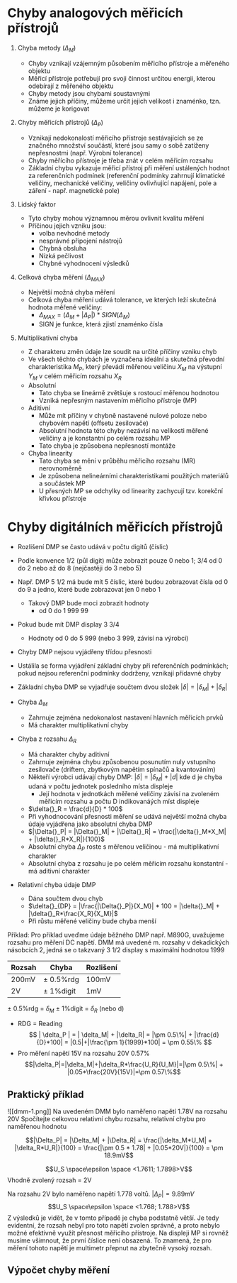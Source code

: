 # Chyby analogových měřicích přístrojů
1. Chyba metody ($\Delta{}_M$)
	- Chyby vznikají vzájemným působením měřicího přístroje a měřeného objektu
	- Měřicí přístroje potřebují pro svoji činnost určitou energii, kterou odebírají z měřeného objektu
	- Chyby metody jsou chybami soustavnými
	- Známe jejich příčiny, můžeme určit jejich velikost i znaménko, tzn. můžeme je korigovat

2. Chyby měřicích přístrojů ($\Delta{}_P$)
	- Vznikají nedokonalostí měřicího přístroje sestávajících se ze značného množství součástí, které jsou samy o sobě zatíženy nepřesnostmi (např. Výrobní tolerance)
	- Chyby měřícího přístroje je třeba znát v celém měřicím rozsahu
	- Základní chybu vykazuje měřicí přístroj při měření ustálených hodnot za referenčních podmínek (referenční podmínky zahrnují klimatické veličiny, mechanické veličiny, veličiny ovlivňující napájení, pole a záření - např. magnetické pole)

3. Lidský faktor
	- Tyto chyby mohou významnou měrou ovlivnit kvalitu měření
	- Příčinou jejich vzniku jsou:
		- volba nevhodné metody
		- nesprávné připojení nástrojů
		- Chybná obsluha
		- Nízká pečlivost
		- Chybné vyhodnocení výsledků

4. Celková chyba měření ($\Delta{}_{MAX}$)
	- Největší možná chyba měření
	- Celková chyba měření udává tolerance, ve kterých leží skutečná hodnota měřené veličiny:
		- $\Delta{}_{MAX} = (\Delta{}_{M}+|\Delta{}_{P}|) * SIGN(\Delta{}_{M})$
		- SIGN je funkce, která zjistí znaménko čísla


5. Multiplikativní chyba
	- Z charakteru změn údaje lze soudit na určité příčiny vzniku chyb
	- Ve všech těchto chybách je vyznačena ideální a skutečná převodní charakteristika $M_P$, který převádí měřenou veličinu $X_M$ na výstupní $Y_M$ v celém měřicím rozsahu $X_R$ 
	- Absolutní
		- Tato chyba se lineárně zvětšuje s rostoucí měřenou hodnotou
		- Vzniká nepřesným nastavením měřicího přístroje (MP)
	- Aditivní
		- Může mít příčiny v chybně nastavené nulové poloze nebo chybovém napětí (offsetu zesilovače)
		- Absolutní hodnota této chyby nezávisí na velikosti měřené veličiny a je konstantní po celém rozsahu MP
		- Tato chyba je způsobena nepřesností montáže
	- Chyba linearity
		- Tato chyba se mění v průběhu měřicího rozsahu (MR) nerovnoměrně
		- Je způsobena nelineárními charakteristikami použitých materiálů a součástek MP
		- U přesných MP se odchylky od linearity zachycují tzv. korekční křivkou přístroje 

# Chyby digitálních měřicích přístrojů
- Rozlišení DMP se často udává v počtu digitů (číslic)
- Podle konvence 1/2 (půl digit) může zobrazit pouze 0 nebo 1; 3/4 od 0 do 2 nebo až do 8 (nejčastěji do 3 nebo 5)
- Např. DMP 5 1/2 má bude mít 5 číslic, které budou zobrazovat čísla od 0 do 9 a jedno, které bude zobrazovat jen 0 nebo 1
	- Takový DMP bude moci zobrazit hodnoty
		- od 0 do 1 999 99
- Pokud bude mít DMP display 3 3/4
	- Hodnoty od 0 do 5 999 (nebo 3 999, závisí na výrobci)

- Chyby DMP nejsou vyjádřeny třídou přesnosti
- Ustálila se forma vyjádření základní chyby při referenčních podmínkách; pokud nejsou referenční podmínky dodrženy, vznikají přídavné chyby
- Základní chyba DMP se vyjadřuje součtem dvou složek
$|\delta{}| = |\delta{}_M| + |\delta{}_R|$

- Chyba $\Delta{}_M$
	- Zahrnuje zejména nedokonalost nastavení hlavních měřicích prvků
	- Má charakter multiplikativní chyby

- Chyba z rozsahu $\Delta{}_R$
	- Má charakter chyby aditivní
	- Zahrnuje zejména chybu způsobenou posunutím nuly vstupního zesilovače (driftem, zbytkovým napětím spínačů a kvantováním)
	- Někteří výrobci udávají chyby DMP: $|\delta{}| = |\delta{}_M| + |d|$ kde d je chyba udaná v počtu jednotek posledního místa displeje
		- Její hodnota v jednotkách měřené veličiny závisí na zvoleném měřicím rozsahu a počtu D indikovanáých míst displeje
	- $\delta{}_R = \frac{d}{D} * 100$
	- Při vyhodnocování přesnosti měření se udává největší možná chyba údaje vyjádřena jako absolutní chyba DMP
	- $|\Delta{}_P| = |\Delta{}_M| + |\Delta{}_R| = \frac{|\delta{}_M*X_M| + |\delta{}_R*X_R|}{100}$
	- Absolutní chyba $\Delta{}_P$ roste s měřenou veličinou - má multiplikativní charakter
	- Absolutní chyba z rozsahu je po celém měřicím rozsahu konstantní - má aditivní charakter

- Relativní chyba údaje DMP
	- Dána součtem dvou chyb
	- $\delta{}_{DP} = |\frac{|\Delta{}_P|}{X_M}| * 100 = |\delta{}_M| + |\delta{}_R*\frac{X_R}{X_M}|$
	- Při růstu měřené veličiny bude chyba menší

Příklad:
Pro příklad uveďme údaje běžného DMP např. M890G, uvažujeme rozsahu pro měření DC napětí.
DMM má uvedené m. rozsahy v dekadických násobcích 2, jedná se o takzvaný 3 1/2 display s maximální hodnotou 1999

| Rozsah | Chyba | Rozlišení | 
|-|-|-|
|200mV| $\pm{}$ 0.5%rdg|100mV|
| 2V | $\pm{}$ 1%digit|1mV|

$\pm{}$ 0.5%rdg = $\delta{}_M$
$\pm{}$ 1%digit = $\delta{}_R$ (nebo d)

- RDG = Reading
$$ 
| \delta_P | = | \delta_M| + |\delta_R| = |\pm 0.5\%| + |\frac{d}{D}*100| = |0.5|+|\frac{\pm 1}{1999}*100| = \pm 0.55\%
$$
- Pro měření napětí 15V na rozsahu 20V
0.57%
$$|\delta_P|=|\delta_M|+|\delta_R*\frac{U_R}{U_M}|=|\pm 0.5\%| + |0.05*\frac{20V}{15V}|=\pm 0.57\%$$


## Praktický příklad
![[dmm-1.png]]
Na uvedeném DMM bylo naměřeno napětí 1.78V na rozsahu 20V
Spočítejte celkovou relativní chybu rozsahu, relativní chybu pro naměřenou hodnotu

$$|\Delta_P| = |\Delta_M| + |\Delta_R| = \frac{|\delta_M*U_M| + |\delta_R*U_R|}{100} = \frac{|\pm 0.5 * 1.78| + |0.05*20V|}{100} = \pm 18.9mV$$

$$U_S \space\epsilon \space <1.7611; 1.7898>V$$
Vhodně zvolený rozsah = 2V

Na rozsahu 2V bylo naměřeno napětí 1.778 voltů.
$|\Delta_P| = 9.89mV$
$$U_S \space\epsilon \space <1.768; 1.788>V$$
Z výsledků je vidět, že v tomto případě je chyba podstatně větší. Je tedy evidentní, že rozsah nebyl pro toto napětí zvolen správně, a proto nebylo možné efektivně využít přesnost měřicího přístroje. Na displeji MP si rovněž musíme všimnout, že první číslice není obsazená. To znamená, že pro měření tohoto napětí je multimetr přepnut na zbytečně vysoký rozsah.

## Výpočet chyby měření
